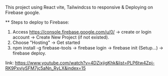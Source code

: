 This project using React vite, Tailwindcss to responsive & Deploying on Firebase google.

** Steps to deploy to Firebase:
1. Access https://console.firebase.google.com/u/0/ ->  create or login account ->   Create New Project (if not existed).
2. Choose "Hosting" -> Get started
3. npm install -g firebase-tools -> firebase login -> firebase init (Setup...) -> firebase deploy.

link: https://www.youtube.com/watch?v=4DZixjigKhk&list=PLP6tw4Zpj-RK9PxvjySFM7jc5aNn_RyLX&index=15

